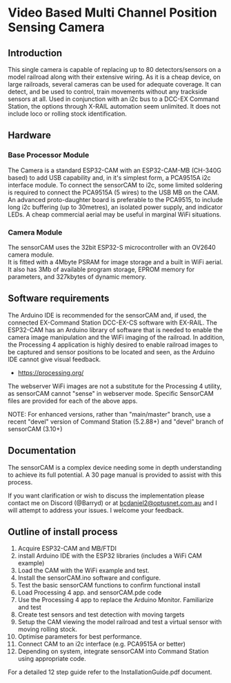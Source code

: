 # Video Based Multi Channel Position Sensing Camera
## Introduction
This single camera is capable of replacing up to 80 detectors/sensors on a model railroad along with their extensive wiring.
As it is a cheap device, on large railroads, several cameras can be used for adequate coverage. 
It can detect, and be used to control, train movements without any trackside sensors at all.
Used in conjunction with an i2c bus to a DCC-EX Command Station, the options through X-RAIL automation seem unlimited.
It does not include loco or rolling stock identification.

## Hardware
### Base Processor Module
The Camera is a standard ESP32-CAM with an ESP32-CAM-MB (CH-340G based) to add USB capability and, in it's simplest form, a PCA9515A i2c interface module.
To connect the sensorCAM to i2c, some limited soldering is required to connect the PCA9515A (5 wires) to the USB MB on the CAM.
An advanced proto-daughter board is preferable to the PCA9515, to include long i2c buffering (up to 30metres), an isolated power supply, and indicator LEDs.
A cheap commercial aerial may be useful in marginal WiFi situations.

### Camera Module
The sensorCAM uses the 32bit ESP32-S microcontroller with an OV2640 camera module.  
It is fitted with a 4Mbyte PSRAM for image storage and a built in WiFi aerial.
It also has 3Mb of available program storage, EPROM memory for parameters, and 327kbytes of dynamic memory. 

## Software requirements
The Arduino IDE is recommended for the sensorCAM and, if used, the connected EX-Command Station DCC-EX-CS software with EX-RAIL.
The ESP32-CAM has an Arduino library of software that is needed to enable the camera image manipulation and the WiFi imaging of the railroad.
In addition, the Processing 4 application is highly desired to enable railroad images to be captured and sensor positions to be located and seen, as the Arduino IDE cannot give visual feedback.
* https://processing.org/

The webserver WiFi images are not a substitute for the Processing 4 utility, as sensorCAM cannot "sense" in webserver mode.
Specific SensorCAM files are provided for each of the above apps.

NOTE: For enhanced versions, rather than "main/master" branch, use a recent "devel" version of Command Station (5.2.88+) and "devel" branch of sensorCAM (3.10+)

## Documentation
The sensorCAM is a complex device needing some in depth understanding to achieve its full potential.
A 30 page manual is provided to assist with this process.

If you want clarification or wish to discuss the implementation please contact me on Discord (@Barryd) or at bcdaniel2@optusnet.com.au and I will attempt to address your issues.  I welcome your feedback. 

## Outline of install process
1.	Acquire ESP32-CAM and MB/FTDI
2.	install Arduino IDE with the ESP32 libraries (includes a WiFi CAM example)
3.	Load the CAM with the WiFi example and test.
4.	Install the sensorCAM.ino software and configure.
5.	Test the basic sensorCAM functions to confirm functional install
6.	Load Processing 4 app. and sensorCAM.pde code
7.	Use the Processing 4 app to replace the Arduino Monitor.  Familiarize and test
8.	Create test sensors and test detection with moving targets
9.	Setup the CAM viewing the model railroad and test a virtual sensor with moving rolling stock.
10.	Optimise parameters for best performance.
11.	Connect CAM to an i2c interface (e.g. PCA9515A or better)
12.	Depending on system, integrate sensorCAM into Command Station using appropriate code.

For a detailed 12 step guide refer to the InstallationGuide.pdf document.




  